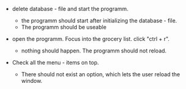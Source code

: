 - delete database - file and start the programm.
    - the programm should start after initializing the database - file.
    - The programm should be useable

- open the programm. Focus into the grocery list. click "ctrl + r".
    - nothing should happen. The programm should not reload.

- Check all the menu - items on top.
    - There should not exist an option, which lets the user reload the window.
